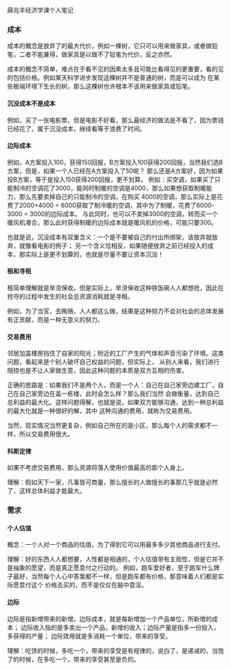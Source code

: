 薛兆丰经济学课个人笔记

### 成本

成本的概念是放弃了的最大代价，例如一棵树，它只可以用来做家具，或者做铅笔，二者不能兼得，做家具是以做不了铅笔为代价，反之亦然。

成本的概念不简单，难点在于看不见的因素太多且可能比看得见的更重要，看的见的包括价格。例如某天科学进步发现这棵树并不是普通的树，而是可以成为
在某些极端环境下生长的树，那么这棵树也许根本不该用来做家具或铅笔。

#### 沉没成本不是成本

例如，买了一张电影票，但是电影不好看，那么最经济的做法是不看了，因为票钱已经花了，属于沉没成本，继续看等于浪费了时间。

#### 边际成本

例如，A方案投入100，获得150回报，B方案投入100获得200回报，当然我们选B方案，但是，如果一个人已经在A方案投入了50呢？
那么还是A方案好，因为如果投B方案，等于是投入150获得200回报，更不划算。
例如：买空调，如果买了只能制冷的空调花了3000，能同时制暖的空调是4000，那么如果想获取制暖能力，那么先要卖掉自己的只能制冷的空调，在购买
4000的空调，那么实际上是花费了2000+4000 = 6000获取了制冷暖的空调，其中为了制暖，花费了6000-3000 = 3000的边际成本。
与此同时，也可以不卖掉3000的空调，转而买一个暖风机凑合，那么此时获得制暖的边际成本就是暖风机的价格，可能只要300。

也就是说，沉没成本有双重含义：一个是不要被自己的付出所绑架，该放弃就放弃，就像看电影的例子；
另一个含义恰相反，如果随便放弃之前已经投入的成本，那实际上是更不划算的，也就是尽量不要让资本沉没！

####  租和寻租

租简单理解就是旱涝保收。但是实际上，旱涝保收这种铁饭碗人人都想抢，因此在抢夺的过程中发生的社会总资源消耗就是寻租。

例如，为了当官，去贿赂，人人都这么做，结果是这种努力不会对社会的总体发展有正贡献，而是一种无意义的努力。

#### 交易费用

邻居加盖楼房挡住了自家的阳光；附近的工厂产生的气体和声音污染了环境。这类问题，看起来是个别人破坏自己权益的问题，但实际上，
从别人来看，我们进行阻挠也是不让人家做生意，因此这种问题的本质是双方互相的伤害。

正确的思路是：如果我们不是两个人，而是一个人：自己在自己家旁边建工厂，自己在自己家旁边在盖一栋楼，此时会怎么样？那么我们当然
会做衡量，达到自己总利益的最大化。这样问题得解，也就是说，如果双方能够沟通，达到一种总利益的最大化就是一种很好的解，其中
这种沟通的费用，就称为交易费用。

当然，现实情况当然更复杂，例如自己所在的是小区，那么每个人的需求都不一样，所以交易费用很大。

#### 科斯定律

如果不考虑交易费用，那么资源将落入使用价值最高的那个人身上。

理解：假如天下一家，凡事皆可商量，那么擅长的人做擅长的事那几乎就是必然了，这样总体利益才能最大。


### 需求

#### 个人估值

概念：一个人对一个商品的估值，为了得到它可以用最多多少其他商品进行支付。

理解：好的东西人人都想要，人性都是相通的，个人估值带有主观性，但是它并不是抽象的愿望，而是真正愿意付之行动的。
例如，跑车爱好者，至于跑车什么牌子最好，当然每个人心中答案都不一样，但是跑车都有价格，那意味着人们都是实际愿意付这个
价格去买的，而不是仅仅在脑中意淫。

#### 边际

边际是指新增带来的新增。边际成本，就是每新增加一个产品单位，所新增的成本；
边际收入指的是多卖出一个产品，新增的收入；边际产量是指多一份投入，多获得的产量；
边际效用就是多消耗一个单位，带来的享受。

理解：吃饼的时候，多吃一个，带来的享受是有规律的，说白了，是递减的，当饱了的时候，在多吃一个，带来的享受甚至是负的。
